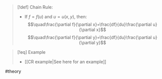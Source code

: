 >[!def] Chain Rule:
>- If $f = f(u)$ and $u = u(x,y)$, then:
>$$\quad\frac{\partial f}{\partial x}=\frac{df}{du}\frac{\partial u}{\partial x}$$
>$$\quad\frac{\partial f}{\partial y}=\frac{df}{du}\frac{\partial u}{\partial y}$$

>[!eq] Example
>- [[CR example|See here for an example]]

#theory 
